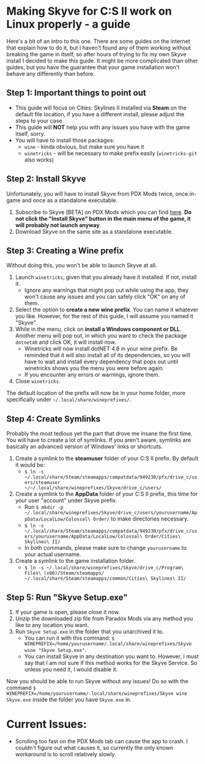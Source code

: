 # Making Skyve for C:S II work on Linux properly - a guide
Here's a bit of an intro to this one. There are some guides on the internet that explain how to do it, but I haven't found any of them working without breaking the game in itself, so after hours of trying to fix my own Skyve install I decided to make this guide. It might be more complicated than other guides, but you have the guarantee that your game installation won't behave any differently than before.

## Step 1: Important things to point out
- This guide will focus on Cities: Skylines II installed via **Steam** on the default file location, if you have a different install, please adjust the steps to your case.
-  This guide will **NOT** help you with any issues you have with the game itself, sorry.
- You will have to install those packages:
	- ``wine`` - kinda obvious, but make sure you have it
	- ``winetricks`` - will be necessary to make prefix easily (``winetricks-git`` also works)

## Step 2: Install Skyve
Unfortunately, you will have to install Skyve from PDX Mods twice, once in-game and once as a standalone executable.

1. Subscribe to Skyve [BETA] on PDX Mods which you can find [here](https://mods.paradoxplaza.com/mods/75804/Windows). **Do not click the "Install Skyve" button in the main menu of the game, it will probably not launch anyway**.
2. Download Skyve on the same site as a standalone executable.

## Step 3: Creating a Wine prefix
Without doing this, you won't be able to launch Skyve at all.
1. Launch ``winetricks``, given that you already have it installed. If not, install it.
	- Ignore any warnings that might pop out while using the app, they won't cause any issues and you can safely click "OK" on any of them.
2. Select the option to **create a new wine prefix**. You can name it whatever you like. However, for the rest of this guide, I will assume you named it "Skyve".
3. While in the menu, click on **install a Windows component or DLL**. Another menu will pop out, in which you want to check the package ``dotnet48`` and click OK, it will install now.
	- Winetricks will now install dotNET 4.8 in your wine prefix. Be reminded that it will also install all of its dependencies, so you will have to wait and install every dependency that pops out until winetricks shows you the menu you were before again.
	- If you encounter any errors or warnings, ignore them.
4. Close ``winetricks``.

The default location of the prefix will now be in your home folder, more specifically under ``~/.local/share/wineprefixes/``.

## Step 4: Create Symlinks
Probably the most tedious yet the part that drove me insane the first time. You will have to create a lot of symlinks. If you aren't aware, symlinks are basically an advanced version of Windows' links or shortcuts.

1. Create a symlink to the **steamuser** folder of your C:S II prefix. By default it would be:
	-  ```$ ln -s ~/.local/share/Steam/steamapps/compatdata/949230/pfx/drive_c/users/steamuser ~/~/.local/share/wineprefixes/Skyve/drive_c/users/```
2. Create a symlink to the **AppData** folder of your C:S II prefix, this time for your user "account" under Skyve prefix.
	- Run ```$ mkdir -p ~/.local/share/wineprefixes/Skyve/drive_c/users/yourusername/AppData/LocalLow/Colossal\ Order/``` to make directories necessary. 
	- ```$ ln -s ~/.local/share/Steam/steamapps/compatdata/949230/pfx/drive_c/users/yourusername/AppData/LocalLow/Colossal\ Order/Cities\ Skylines\ II/```
	- In both commands, please make sure to change ``yourusername`` to your actual username.
3. Create a symlink to the game installation folder.
	- ```$ ln -s ~/.local/share/wineprefixes/Skyve/drive_c/Program\ Files\ (x86)/Steam/steamapps/ ~/.local/share/Steam/steamapps/common/Cities\ Skylines\ II/```

## Step 5: Run "Skyve Setup.exe"
1. If your game is open, please close it now.
2. Unzip the downloaded zip file from Paradox Mods via any method you like to any location you want.
3. Run ``Skyve Setup.exe`` in the folder that you unarchived it to.
	- You can run it with this command: ```$ WINEPREFIX=/home/yourusername/.local/share/wineprefixes/Skyve wine "Skyve Setup.exe"```.
	- You can install Skyve in any destination you want to. However, I must say that I am not sure if this method works for the Skyve Service. So unless you need it, I would disable it.

Now you should be able to run Skyve without any issues! Do so with the command ```$ WINEPREFIX=/home/yourusername/.local/share/wineprefixes/Skyve wine Skyve.exe``` inside the folder you have ``Skyve.exe`` in.

# Current Issues:
- Scrolling too fast on the PDX Mods tab can cause the app to crash. I couldn't figure out what causes it, so currently the only known workaround is to scroll relatively slowly.
